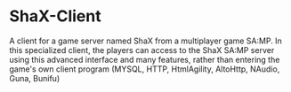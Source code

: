 # ShaX-Client
A client for a game server named ShaX from a multiplayer game SA:MP. In this specialized client, the players can access to the ShaX SA:MP server using this advanced interface and many features, rather than entering the game's own client program (MYSQL, HTTP, HtmlAgility, AltoHttp, NAudio, Guna, Bunifu)
